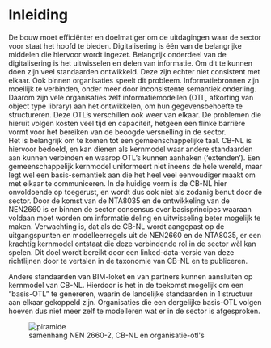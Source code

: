 # Inleiding

De bouw moet efficiënter en doelmatiger om de uitdagingen waar de sector voor staat het hoofd te bieden. Digitalisering is één van de belangrijke middelen die hiervoor wordt ingezet. Belangrijk onderdeel van de digitalisering is het uitwisselen en delen van informatie. Om dit te kunnen doen zijn veel standaarden ontwikkeld. Deze zijn echter niet consistent met elkaar. Ook binnen organisaties speelt dit probleem. Informatiebronnen zijn moeilijk te verbinden, onder meer door inconsistente semantiek onderling. Daarom zijn vele organisaties zelf informatiemodellen (OTL, afkorting van object type library) aan het ontwikkelen, om hun gegevensbehoefte te structureren. Deze OTL’s verschillen ook weer van elkaar. De problemen die hieruit volgen kosten veel tijd en capaciteit, hetgeen een flinke barrière vormt voor het bereiken van de beoogde versnelling in de sector.  
Het is belangrijk om te komen tot een gemeenschappelijke taal. CB-NL is hiervoor bedoeld, en kan dienen als kernmodel waar andere standaarden aan kunnen verbinden en waarop OTL’s kunnen aanhaken (‘extenden’). Een gemeenschappelijk kernmodel uniformeert niet ineens de hele wereld, maar legt wel een basis-semantiek aan die het heel veel eenvoudiger maakt om met elkaar te communiceren. In de huidige vorm is de CB-NL hier onvoldoende op toegerust, en wordt dus ook niet als zodanig benut door de sector. 
Door de komst van de NTA8035 en de ontwikkeling van de NEN2660 is er binnen de sector consensus over basisprincipes waaraan voldaan moet worden om informatie deling en uitwisseling beter mogelijk te maken. Verwachting is, dat als de CB-NL wordt aangepast op de uitgangspunten en modelleerregels uit de NEN2660 en de NTA8035, er een krachtig kernmodel ontstaat die deze verbindende rol in de sector wèl kan spelen. Dit doel wordt bereikt door een linked-data-versie van deze richtlijnen door te vertalen in de taxonomie van CB-NL en te publiceren.

Andere standaarden van BIM-loket en van partners kunnen aansluiten op kernmodel van CB-NL. Hierdoor is het in de toekomst mogelijk om een “basis-OTL” te genereren, waarin de landelijke standaarden in 1 structuur aan elkaar gekoppeld zijn. Organisaties die een dergelijke basis-OTL volgen hoeven dus niet meer zelf te modelleren wat er in de sector is afgesproken.

<figure id="figure">
  <img src="h/media/cb-nl-piramide.png" alt="piramide" />
  <figcaption>samenhang NEN 2660-2, CB-NL en organisatie-otl's</figcaption>
</figure>
